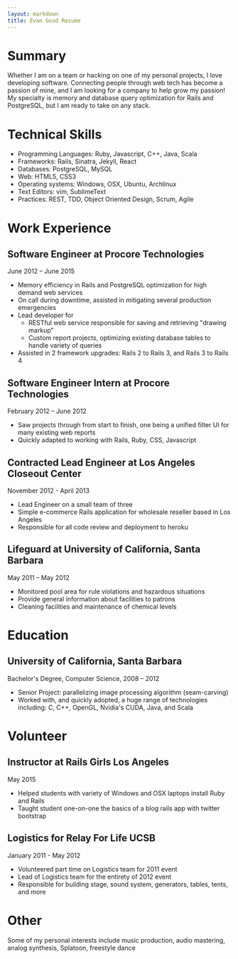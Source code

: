```yaml
---
layout: markdown
title: Evan Goad Resume 
---
```


# Summary 

Whether I am on a team or hacking on one of my personal projects, I love
developing software. Connecting people through web tech has become a passion of
mine, and I am looking for a company to help grow my passion! My specialty is
memory and database query optimization for Rails and PostgreSQL, but I am ready to take on any
stack.

# Technical Skills 

- Programming Languages: Ruby, Javascript, C++, Java, Scala
- Frameworks: Rails, Sinatra, Jekyll, React
- Databases: PostgreSQL, MySQL
- Web: HTML5, CSS3
- Operating systems: Windows, OSX, Ubuntu, Archlinux
- Text Editors: vim, SublimeText 
- Practices: REST, TDD, Object Oriented Design, Scrum, Agile

# Work Experience

## Software Engineer at Procore Technologies

June 2012 – June 2015

- Memory efficiency in Rails and PostgreSQL optimization for high demand
  web services
- On call during downtime, assisted in mitigating several production emergencies
- Lead developer for
  - RESTful web service responsible for saving and retrieving "drawing markup"
  - Custom report projects, optimizing existing database tables to handle
    variety of queries
- Assisted in 2 framework upgrades: Rails 2 to Rails 3, and Rails 3 to Rails 4 

## Software Engineer Intern at Procore Technologies

February 2012 – June 2012

- Saw projects through from start to finish, one being a unified filter UI for many
  existing web reports
- Quickly adapted to working with Rails, Ruby, CSS, Javascript

## Contracted Lead Engineer at Los Angeles Closeout Center

November 2012 - April 2013

- Lead Engineer on a small team of three
- Simple e-commerce Rails application for wholesale reseller based in Los
  Angeles
- Responsible for all code review and deployment to heroku 

## Lifeguard at University of California, Santa Barbara

May 2011 – May 2012

- Monitored pool area for rule violations and hazardous situations
- Provide general information about facilities to patrons 
- Cleaning facilities and maintenance of chemical levels

# Education

## University of California, Santa Barbara

Bachelor's Degree, Computer Science, 2008 – 2012

- Senior Project: parallelizing image processing algorithm (seam-carving)
- Worked with, and quickly adopted, a huge range of technologies including: C,
  C++, OpenGL, Nvidia's CUDA, Java, and Scala

# Volunteer

## Instructor at Rails Girls Los Angeles

May 2015

- Helped students with variety of Windows and OSX laptops install Ruby and Rails
- Taught student one-on-one the basics of a blog rails app with twitter
  bootstrap

## Logistics for Relay For Life UCSB

January 2011 - May 2012

- Volunteered part time on Logistics team for 2011 event
- Lead of Logistics team for the entirety of 2012 event
- Responsible for building stage, sound system, generators, tables, tents, and
  more

# Other

Some of my personal interests include music production, audio mastering, analog
synthesis, Splatoon, freestyle dance
